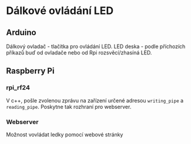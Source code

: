 # Dálkové ovládání LED

## Arduino
Dálkový ovladač - tlačítka pro ovládání LED.
LED deska - podle příchozích příkazů buď od ovladače nebo od Rpi rozsvěcí/zhasíná LED.

## Raspberry Pi

### rpi_rf24
V c++, pošle zvolenou zprávu na zařízení určené adresou `writing_pipe` a `reading_pipe`. Poskytne
tak rozhraní pro webserver.

### Webserver
Možnost vovládat ledky pomocí webové stránky
